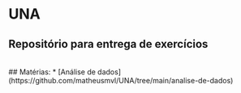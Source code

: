# UNA
## Repositório para entrega de exercícios 
<br>
## Matérias:
* [Análise de dados](https://github.com/matheusmvl/UNA/tree/main/analise-de-dados)
